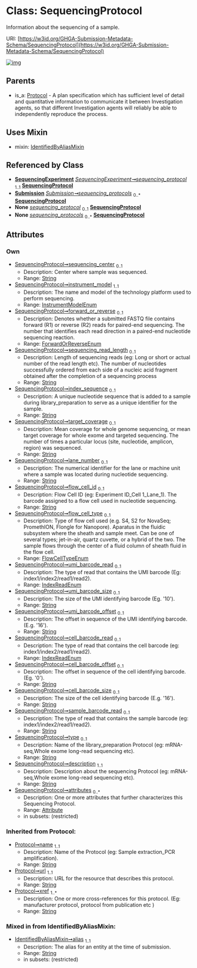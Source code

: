 
# Class: SequencingProtocol


Information about the sequencing of a sample.

URI: [https://w3id.org/GHGA-Submission-Metadata-Schema/SequencingProtocol](https://w3id.org/GHGA-Submission-Metadata-Schema/SequencingProtocol)


[![img](https://yuml.me/diagram/nofunky;dir:TB/class/[Submission],[Attribute]<attributes%200..*-++[SequencingProtocol&#124;sequencing_center:string%20%3F;instrument_model:InstrumentModelEnum;forward_or_reverse:ForwardOrReverseEnum%20%3F;sequencing_read_length:string%20%3F;index_sequence:string%20%3F;target_coverage:string%20%3F;lane_number:string%20%3F;flow_cell_id:string%20%3F;flow_cell_type:FlowCellTypeEnum%20%3F;umi_barcode_read:IndexReadEnum%20%3F;umi_barcode_size:string%20%3F;umi_barcode_offset:string%20%3F;cell_barcode_read:IndexReadEnum%20%3F;cell_barcode_offset:string%20%3F;cell_barcode_size:string%20%3F;sample_barcode_read:string%20%3F;type:string%20%3F;description:string;alias:string;name(i):string;url(i):string;xref(i):string%20%2B],[SequencingExperiment]-%20sequencing_protocol%201..1>[SequencingProtocol],[Submission]++-%20sequencing_protocols%200..*>[SequencingProtocol],[SequencingExperiment]-%20sequencing_protocol(i)%200..1>[SequencingProtocol],[Submission]-%20sequencing_protocols(i)%200..*>[SequencingProtocol],[SequencingProtocol]uses%20-.->[IdentifiedByAliasMixin],[Protocol]^-[SequencingProtocol],[SequencingExperiment],[Protocol],[IdentifiedByAliasMixin],[Attribute])](https://yuml.me/diagram/nofunky;dir:TB/class/[Submission],[Attribute]<attributes%200..*-++[SequencingProtocol&#124;sequencing_center:string%20%3F;instrument_model:InstrumentModelEnum;forward_or_reverse:ForwardOrReverseEnum%20%3F;sequencing_read_length:string%20%3F;index_sequence:string%20%3F;target_coverage:string%20%3F;lane_number:string%20%3F;flow_cell_id:string%20%3F;flow_cell_type:FlowCellTypeEnum%20%3F;umi_barcode_read:IndexReadEnum%20%3F;umi_barcode_size:string%20%3F;umi_barcode_offset:string%20%3F;cell_barcode_read:IndexReadEnum%20%3F;cell_barcode_offset:string%20%3F;cell_barcode_size:string%20%3F;sample_barcode_read:string%20%3F;type:string%20%3F;description:string;alias:string;name(i):string;url(i):string;xref(i):string%20%2B],[SequencingExperiment]-%20sequencing_protocol%201..1>[SequencingProtocol],[Submission]++-%20sequencing_protocols%200..*>[SequencingProtocol],[SequencingExperiment]-%20sequencing_protocol(i)%200..1>[SequencingProtocol],[Submission]-%20sequencing_protocols(i)%200..*>[SequencingProtocol],[SequencingProtocol]uses%20-.->[IdentifiedByAliasMixin],[Protocol]^-[SequencingProtocol],[SequencingExperiment],[Protocol],[IdentifiedByAliasMixin],[Attribute])

## Parents

 *  is_a: [Protocol](Protocol.md) - A plan specification which has sufficient level of detail and quantitative information to communicate it between Investigation agents, so that different Investigation agents will reliably be able to independently reproduce the process.

## Uses Mixin

 *  mixin: [IdentifiedByAliasMixin](IdentifiedByAliasMixin.md)

## Referenced by Class

 *  **[SequencingExperiment](SequencingExperiment.md)** *[SequencingExperiment➞sequencing_protocol](SequencingExperiment_sequencing_protocol.md)*  <sub>1..1</sub>  **[SequencingProtocol](SequencingProtocol.md)**
 *  **[Submission](Submission.md)** *[Submission➞sequencing_protocols](Submission_sequencing_protocols.md)*  <sub>0..\*</sub>  **[SequencingProtocol](SequencingProtocol.md)**
 *  **None** *[sequencing_protocol](sequencing_protocol.md)*  <sub>0..1</sub>  **[SequencingProtocol](SequencingProtocol.md)**
 *  **None** *[sequencing_protocols](sequencing_protocols.md)*  <sub>0..\*</sub>  **[SequencingProtocol](SequencingProtocol.md)**

## Attributes


### Own

 * [SequencingProtocol➞sequencing_center](SequencingProtocol_sequencing_center.md)  <sub>0..1</sub>
     * Description: Center where sample was sequenced.
     * Range: [String](types/String.md)
 * [SequencingProtocol➞instrument_model](SequencingProtocol_instrument_model.md)  <sub>1..1</sub>
     * Description: The name and model of the technology platform used to perform sequencing.
     * Range: [InstrumentModelEnum](InstrumentModelEnum.md)
 * [SequencingProtocol➞forward_or_reverse](SequencingProtocol_forward_or_reverse.md)  <sub>0..1</sub>
     * Description: Denotes whether a submitted FASTQ file contains forward (R1) or reverse (R2) reads for paired-end sequencing. The number that identifies each read direction in a paired-end nucleotide sequencing reaction.
     * Range: [ForwardOrReverseEnum](ForwardOrReverseEnum.md)
 * [SequencingProtocol➞sequencing_read_length](SequencingProtocol_sequencing_read_length.md)  <sub>0..1</sub>
     * Description: Length of sequencing reads (eg: Long or short or actual number of the read length etc). The number of nucleotides successfully ordered from each side of a nucleic acid fragment obtained after the completion of a sequencing process
     * Range: [String](types/String.md)
 * [SequencingProtocol➞index_sequence](SequencingProtocol_index_sequence.md)  <sub>0..1</sub>
     * Description: A unique nucleotide sequence that is added to a sample during library_preparation to serve as a unique identifier for the sample.
     * Range: [String](types/String.md)
 * [SequencingProtocol➞target_coverage](SequencingProtocol_target_coverage.md)  <sub>0..1</sub>
     * Description: Mean coverage for whole genome sequencing, or mean target coverage for whole exome and targeted sequencing. The number of times a particular locus (site, nucleotide, amplicon, region) was sequenced.
     * Range: [String](types/String.md)
 * [SequencingProtocol➞lane_number](SequencingProtocol_lane_number.md)  <sub>0..1</sub>
     * Description: The numerical identifier for the lane or machine unit where a sample was located during nucleotide sequencing.
     * Range: [String](types/String.md)
 * [SequencingProtocol➞flow_cell_id](SequencingProtocol_flow_cell_id.md)  <sub>0..1</sub>
     * Description: Flow Cell ID (eg: Experiment ID_Cell 1_Lane_1). The barcode assigned to a flow cell used in nucleotide sequencing.
     * Range: [String](types/String.md)
 * [SequencingProtocol➞flow_cell_type](SequencingProtocol_flow_cell_type.md)  <sub>0..1</sub>
     * Description: Type of flow cell used (e.g. S4, S2 for NovaSeq; PromethION, Flongle for Nanopore). Aparatus in the fluidic subsystem where the sheath and sample meet. Can be one of several types; jet-in-air, quartz cuvette, or a hybrid of the two. The sample flows through the center of a fluid column of sheath fluid in the flow cell.
     * Range: [FlowCellTypeEnum](FlowCellTypeEnum.md)
 * [SequencingProtocol➞umi_barcode_read](SequencingProtocol_umi_barcode_read.md)  <sub>0..1</sub>
     * Description: The type of read that contains the UMI barcode (Eg: index1/index2/read1/read2).
     * Range: [IndexReadEnum](IndexReadEnum.md)
 * [SequencingProtocol➞umi_barcode_size](SequencingProtocol_umi_barcode_size.md)  <sub>0..1</sub>
     * Description: The size of the UMI identifying barcode (Eg. '10').
     * Range: [String](types/String.md)
 * [SequencingProtocol➞umi_barcode_offset](SequencingProtocol_umi_barcode_offset.md)  <sub>0..1</sub>
     * Description: The offset in sequence of the UMI identifying barcode. (E.g. '16').
     * Range: [String](types/String.md)
 * [SequencingProtocol➞cell_barcode_read](SequencingProtocol_cell_barcode_read.md)  <sub>0..1</sub>
     * Description: The type of read that contains the cell barcode (eg: index1/index2/read1/read2).
     * Range: [IndexReadEnum](IndexReadEnum.md)
 * [SequencingProtocol➞cell_barcode_offset](SequencingProtocol_cell_barcode_offset.md)  <sub>0..1</sub>
     * Description: The offset in sequence of the cell identifying barcode. (Eg. '0').
     * Range: [String](types/String.md)
 * [SequencingProtocol➞cell_barcode_size](SequencingProtocol_cell_barcode_size.md)  <sub>0..1</sub>
     * Description: The size of the cell identifying barcode (E.g. '16').
     * Range: [String](types/String.md)
 * [SequencingProtocol➞sample_barcode_read](SequencingProtocol_sample_barcode_read.md)  <sub>0..1</sub>
     * Description: The type of read that contains the sample barcode (eg: index1/index2/read1/read2).
     * Range: [String](types/String.md)
 * [SequencingProtocol➞type](SequencingProtocol_type.md)  <sub>0..1</sub>
     * Description: Name of the library_preparation Protocol (eg: mRNA-seq,Whole exome long-read sequencing etc).
     * Range: [String](types/String.md)
 * [SequencingProtocol➞description](SequencingProtocol_description.md)  <sub>1..1</sub>
     * Description: Description about the sequencing Protocol (eg: mRNA-seq,Whole exome long-read sequencing etc).
     * Range: [String](types/String.md)
 * [SequencingProtocol➞attributes](SequencingProtocol_attributes.md)  <sub>0..\*</sub>
     * Description: One or more attributes that further characterizes this Sequencing Protocol.
     * Range: [Attribute](Attribute.md)
     * in subsets: (restricted)

### Inherited from Protocol:

 * [Protocol➞name](Protocol_name.md)  <sub>1..1</sub>
     * Description: Name of the Protocol (eg: Sample extraction_PCR amplification).
     * Range: [String](types/String.md)
 * [Protocol➞url](Protocol_url.md)  <sub>1..1</sub>
     * Description: URL for the resource that describes this protocol.
     * Range: [String](types/String.md)
 * [Protocol➞xref](Protocol_xref.md)  <sub>1..\*</sub>
     * Description: One or more cross-references for this protocol.  (Eg: manufacturer protocol, protocol from publication etc )
     * Range: [String](types/String.md)

### Mixed in from IdentifiedByAliasMixin:

 * [IdentifiedByAliasMixin➞alias](IdentifiedByAliasMixin_alias.md)  <sub>1..1</sub>
     * Description: The alias for an entity at the time of submission.
     * Range: [String](types/String.md)
     * in subsets: (restricted)
